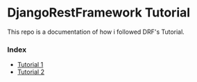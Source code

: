 # DjangoRestFramework Tutorial

This repo is a documentation of how i followed DRF's Tutorial.
### Index

- [Tutorial 1](https://github.com/RayyanHunerkar/djangorestframework-tutorial/tree/main/tutorial%201)
- [Tutorial 2](https://github.com/RayyanHunerkar/djangorestframework-tutorial/tree/main/tutorial2)
